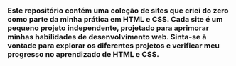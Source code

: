 <h3>Este repositório contém uma coleção de sites que criei do zero como parte da minha prática em HTML e CSS. Cada site é um pequeno projeto independente, projetado para aprimorar minhas habilidades de desenvolvimento web. Sinta-se à vontade para explorar os diferentes projetos e verificar meu progresso no aprendizado de HTML e CSS.</h3>
